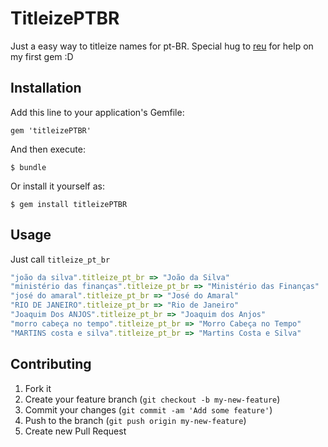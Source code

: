 # TitleizePTBR

Just a easy way to titleize names for pt-BR. Special hug to [reu](https://github.com/reu) for help on my first gem :D

## Installation

Add this line to your application's Gemfile:

    gem 'titleizePTBR'

And then execute:

    $ bundle

Or install it yourself as:

    $ gem install titleizePTBR

## Usage

Just call `titleize_pt_br`

``` ruby
"joão da silva".titleize_pt_br => "João da Silva"
"ministério das finanças".titleize_pt_br => "Ministério das Finanças"
"josé do amaral".titleize_pt_br => "José do Amaral"
"RIO DE JANEIRO".titleize_pt_br => "Rio de Janeiro"
"Joaquim Dos ANJOS".titleize_pt_br => "Joaquim dos Anjos"
"morro cabeça no tempo".titleize_pt_br => "Morro Cabeça no Tempo"
"MARTINS costa e silva".titleize_pt_br => "Martins Costa e Silva"
```

## Contributing

1. Fork it
2. Create your feature branch (`git checkout -b my-new-feature`)
3. Commit your changes (`git commit -am 'Add some feature'`)
4. Push to the branch (`git push origin my-new-feature`)
5. Create new Pull Request
